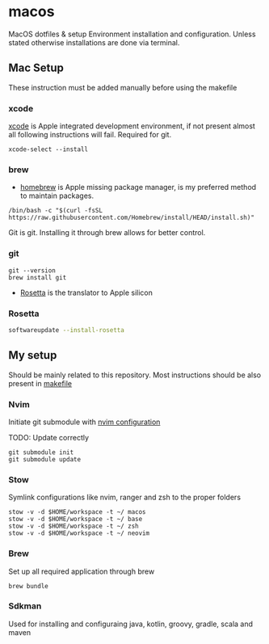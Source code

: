 # macos

MacOS dotfiles & setup
Environment installation and configuration.
Unless stated otherwise installations are done via terminal.

## Mac Setup

These instruction must be added manually before using the makefile

### xcode

[xcode](https://developer.apple.com/xcode/) is Apple integrated development environment, if not present almost all
following instructions will fail.
Required for git.

```shell
xcode-select --install
```

### brew

- [homebrew](https://brew.sh/) is Apple missing package manager, is my preferred method to maintain packages.

```shell
/bin/bash -c "$(curl -fsSL https://raw.githubusercontent.com/Homebrew/install/HEAD/install.sh)"
```

Git is git. Installing it through brew allows for better control.

### git

```shell
git --version
brew install git
```

- [Rosetta](https://developer.apple.com/documentation/apple-silicon/about-the-rosetta-translation-environment) is the
  translator to Apple silicon

### Rosetta

```bash
softwareupdate --install-rosetta
```

## My setup

Should be mainly related to this repository.
Most instructions should be also present in [makefile](./makefile)

### Nvim

Initiate git submodule with [nvim configuration](neovim/.config/nvim)

TODO: Update correctly

```shell
git submodule init
git submodule update

```

### Stow

Symlink configurations like nvim, ranger and zsh to the proper folders

```shell
stow -v -d $HOME/workspace -t ~/ macos
stow -v -d $HOME/workspace -t ~/ base
stow -v -d $HOME/workspace -t ~/ zsh
stow -v -d $HOME/workspace -t ~/ neovim
```

### Brew

Set up all required application through brew

```shell
brew bundle
```

### Sdkman

Used for installing and configuraing java, kotlin, groovy, gradle, scala and maven
